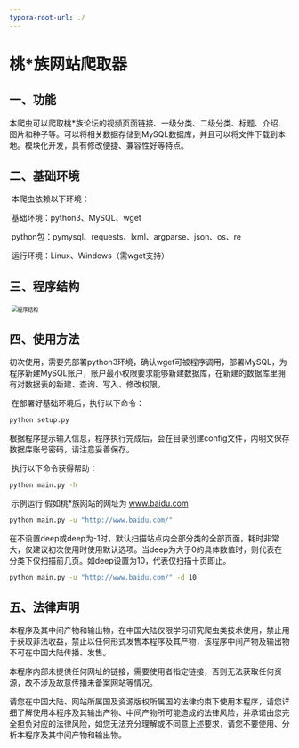 ```yaml
---
typora-root-url: ./
---
```


# 桃*族网站爬取器

## 一、功能

​		本爬虫可以爬取桃*族论坛的视频页面链接、一级分类、二级分类、标题、介绍、图片和种子等。可以将相关数据存储到MySQL数据库，并且可以将文件下载到本地。模块化开发，具有修改便捷、兼容性好等特点。

## 二、基础环境

​		本爬虫依赖以下环境：

​				基础环境：python3、MySQL、wget

​				python包：pymysql、requests、lxml、argparse、json、os、re

​				运行环境：Linux、Windows（需wget支持）

## 三、程序结构

​		<img src="/程序结构.png" alt="程序结构" style="zoom:67%;" />

## 四、使用方法

​		初次使用，需要先部署python3环境，确认wget可被程序调用，部署MySQL，为程序新建MySQL账户，账户最小权限要求能够新建数据库，在新建的数据库里拥有对数据表的新建、查询、写入、修改权限。

​		在部署好基础环境后，执行以下命令：

```bash
python setup.py
```

​		根据程序提示输入信息，程序执行完成后，会在目录创建config文件，内明文保存数据库账号密码，请注意妥善保存。

​		执行以下命令获得帮助：

```bash
python main.py -h
```

​		示例运行 假如桃*族网站的网址为 www.baidu.com

```bash
python main.py -u "http://www.baidu.com/"
```

​		在不设置deep或deep为-1时，默认扫描站点内全部分类的全部页面，耗时非常大，仅建议初次使用时使用默认选项。当deep为大于0的具体数值时，则代表在分类下仅扫描前几页。如deep设置为10，代表仅扫描十页即止。

```bash
python main.py -u "http://www.baidu.com/" -d 10
```



## 五、法律声明

​		本程序及其中间产物和输出物，在中国大陆仅限学习研究爬虫类技术使用，禁止用于获取非法收益，禁止以任何形式发售本程序及其产物，该程序中间产物及输出物不可在中国大陆传播、发售。

​		本程序内部未提供任何网址的链接，需要使用者指定链接，否则无法获取任何资源，故不涉及故意传播未备案网站等情况。

​		请您在中国大陆、网站所属国及资源版权所属国的法律约束下使用本程序，请您详细了解使用本程序及其输出产物、中间产物所可能造成的法律风险，并承诺由您完全担负对应的法律风险，如您无法充分理解或不同意上述要求，请您不要使用、分析本程序及其中间产物和输出物。